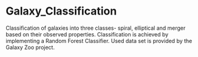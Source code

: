 # Galaxy_Classification
Classification of galaxies into three classes- spiral, elliptical and merger based on their observed properties. Classification is achieved by implementing a Random Forest Classifier. Used data set is provided by the Galaxy Zoo project.
